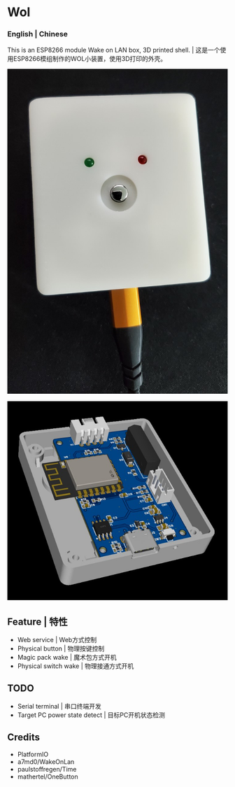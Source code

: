 # Wol
### English | Chinese
This is an ESP8266 module Wake on LAN box, 3D printed shell. | 这是一个使用ESP8266模组制作的WOL小装置，使用3D打印的外壳。

![image](./doc/face.jpg)

![image](./doc/3d2.jpg)

## Feature | 特性
 - Web service          |  Web方式控制
 - Physical button      |  物理按键控制
 - Magic pack wake      |  魔术包方式开机
 - Physical switch wake |  物理接通方式开机

## TODO
 - Serial terminal               |  串口终端开发
 - Target PC power state detect  |  目标PC开机状态检测

## Credits
 - PlatformIO
 - a7md0/WakeOnLan
 - paulstoffregen/Time
 - mathertel/OneButton
